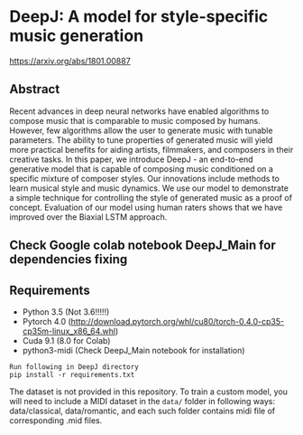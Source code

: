 # DeepJ: A model for style-specific music generation
https://arxiv.org/abs/1801.00887

## Abstract
Recent advances in deep neural networks have enabled algorithms to compose music that is comparable to music composed by humans. However, few algorithms allow the user to generate music with tunable parameters. The ability to tune properties of generated music will yield more practical benefits for aiding artists, filmmakers, and composers in their creative tasks. In this paper, we introduce DeepJ - an end-to-end generative model that is capable of composing music conditioned on a specific mixture of composer styles. Our innovations include methods to learn musical style and music dynamics. We use our model to demonstrate a simple technique for controlling the style of generated music as a proof of concept. Evaluation of our model using human raters shows that we have improved over the Biaxial LSTM approach.


## Check Google colab notebook DeepJ_Main for dependencies fixing

## Requirements
- Python 3.5 (Not 3.6!!!!!)
- Pytorch 4.0 (http://download.pytorch.org/whl/cu80/torch-0.4.0-cp35-cp35m-linux_x86_64.whl)
- Cuda 9.1 (8.0 for Colab)
- python3-midi (Check DeepJ_Main notebook for installation)


```
Run following in DeepJ directory
pip install -r requirements.txt
```

The dataset is not provided in this repository. To train a custom model, you will need to include a MIDI dataset in the `data/` folder in following ways: data/classical, data/romantic, and each such folder contains midi file of corresponding .mid files.

